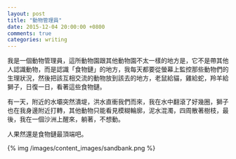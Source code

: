 ```yaml
---
layout: post
title: "動物管理員"
date: 2015-12-04 20:00:00 +0800
comments: true
categories: writing
---
```


我是一個動物管理員，這所動物園跟其他動物園不太一樣的地方是，它不是帶其他人認識動物，而是認識「食物鏈」的地方，我每天都要從螢幕上監控那些動物們的生理狀況，然後把該互相交流的動物放到該去的地方，老鼠給貓，雞給蛇，羚羊給獅子，日復一日，看著這些食物鏈。

<!--more-->

有一天，附近的水壩突然潰堤，洪水直衝我們而來，我在水中翻滾了好幾圈，獅子也在我身邊附近打轉，其他動物只能看見模糊輪廓，泥水混濁，四周散著樹枝，最後，我在一個沙洲上醒來，躺著，不想動。

人果然還是食物鏈最頂端吧。

{% img /images/content_images/sandbank.png %}
